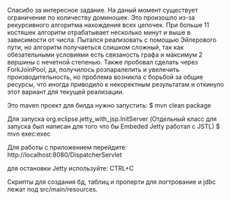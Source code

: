 Спасибо за интересное задание.
На даный момент существует ограничение по количеству доминошек. Это произошло из-за рекурсивного алгоритма нахождения всех цепочек.
При больше 11 костяшек алгоритм отрабатывает несколько минут и выше в зависимости от числа.
Пытался реализовать с помощью Эйлерового пути, но алгоритм получаеться слишком сложный, так как обезательными условиями есть связаность
графа и максимум 2 вершины с нечетной степенью. Также пробовал сделать через ForkJoinPool, да, получилось розпаралелить и увелечить
производительность, но проблема возникла с борьбой за общие ресурсы, что иногда приводило к некоректным результатам и откинуло этот вариант
для текущей реализации.


Это maven проект для билда нужно запустить:
$ mvn clean package

Для запуска org.eclipse.jetty_with_jsp.InitServer
(Отдельный класс для запуска был написан для того что бы Embeded Jetty работал c JSTL)
$ mvn exec:exec

Для работы с приложением перейдите:
http://localhost:8080/DispatcherServlet  

для остановки Jetty используйте:
CTRL+C

Скрипты для создания бд, таблиц и проперти для логтрование и jdbc лежат под src/main/resources.

